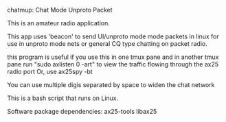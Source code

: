 chatmup: Chat Mode Unproto Packet

This is an amateur radio application.

This app uses 'beacon' to send UI/unproto mode
mode packets in linux for use in unproto mode nets
or general CQ type chatting on packet radio.

this program is useful if you use this in one tmux pane and
in another tmux pane run "sudo axlisten 0 -art"
to view the traffic flowing through the ax25 radio port
Or, use ax25spy -bt

You can use multiple digis separated by space to widen the chat network

This is a bash script that runs on Linux.

Software package dependencies:
ax25-tools libax25
